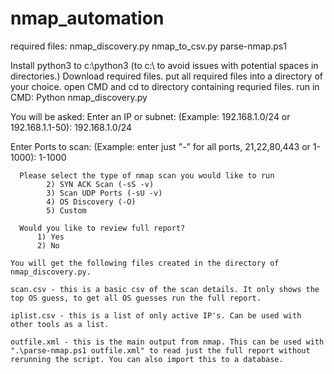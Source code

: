 # nmap_automation
required files:
nmap_discovery.py
nmap_to_csv.py
parse-nmap.ps1

Install python3 to c:\python3 (to c:\ to avoid issues with potential spaces in directories.)
Download required files.
put all required files into a directory of your choice.
open CMD and cd to directory containing requried files.
run in CMD:   Python nmap_discovery.py

You will be asked:
  Enter an IP or subnet: (Example: 192.168.1.0/24 or 192.168.1.1-50): 192.168.1.0/24

  Enter Ports to scan: (Example: enter just "-" for all ports, 21,22,80,443 or 1-1000): 1-1000


```
  Please select the type of nmap scan you would like to run
        2) SYN ACK Scan (-sS -v)
        3) Scan UDP Ports (-sU -v)
        4) OS Discovery (-O)
        5) Custom 
        
  Would you like to review full report?
      1) Yes 
      2) No
```
    
    
    
    You will get the following files created in the directory of nmap_discovery.py.
    
    scan.csv - this is a basic csv of the scan details. It only shows the top OS guess, to get all OS guesses run the full report.
    
    iplist.csv - this is a list of only active IP's. Can be used with other tools as a list.
    
    outfile.xml - this is the main output from nmap. This can be used with ".\parse-nmap.ps1 outfile.xml" to read just the full report without rerunning the script. You can also import this to a database.
    
